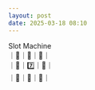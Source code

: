 ```yaml
---
layout: post
date: 2025-03-18 08:10
---
```


Slot Machine<br />
｜🍇｜💎｜🤡｜<br />
｜💎｜7️⃣｜🔔｜<br />
｜🍇｜🍇｜💎｜<br />


